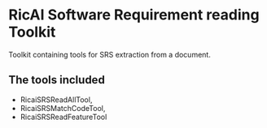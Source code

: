 # RicAI Software Requirement reading Toolkit

Toolkit containing tools for SRS extraction from a document.

## The tools included

- RicaiSRSReadAllTool,
- RicaiSRSMatchCodeTool,
- RicaiSRSReadFeatureTool